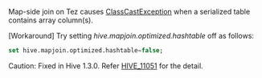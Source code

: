 <!--
  Licensed to the Apache Software Foundation (ASF) under one
  or more contributor license agreements.  See the NOTICE file
  distributed with this work for additional information
  regarding copyright ownership.  The ASF licenses this file
  to you under the Apache License, Version 2.0 (the
  "License"); you may not use this file except in compliance
  with the License.  You may obtain a copy of the License at

    http://www.apache.org/licenses/LICENSE-2.0

  Unless required by applicable law or agreed to in writing,
  software distributed under the License is distributed on an
  "AS IS" BASIS, WITHOUT WARRANTIES OR CONDITIONS OF ANY
  KIND, either express or implied.  See the License for the
  specific language governing permissions and limitations
  under the License.
-->
        
Map-side join on Tez causes [ClassCastException](http://markmail.org/message/7cwbgupnhah6ggkv) when a serialized table contains array column(s).

[Workaround] Try setting _hive.mapjoin.optimized.hashtable_ off as follows:
```sql
set hive.mapjoin.optimized.hashtable=false;
```

Caution: Fixed in Hive 1.3.0. Refer [HIVE_11051](https://issues.apache.org/jira/browse/HIVE-11051) for the detail.